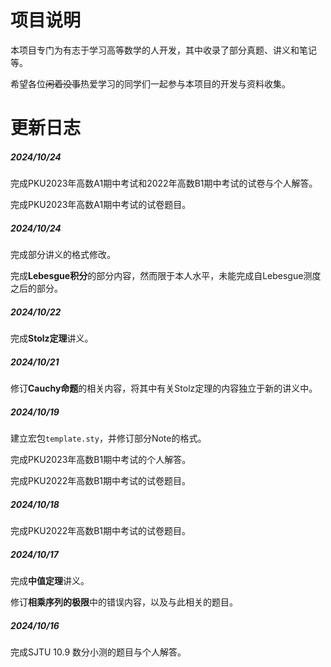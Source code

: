 # 项目说明

本项目专门为有志于学习高等数学的人开发，其中收录了部分真题、讲义和笔记等。

希望各位~~闲着没事~~热爱学习的同学们一起参与本项目的开发与资料收集。

# 更新日志

##### 2024/10/24

完成PKU2023年高数A1期中考试和2022年高数B1期中考试的试卷与个人解答。

完成PKU2023年高数A1期中考试的试卷题目。

##### 2024/10/24

完成部分讲义的格式修改。

完成**Lebesgue积分**的部分内容，然而限于本人水平，未能完成自Lebesgue测度之后的部分。

##### 2024/10/22

完成**Stolz定理**讲义。

##### 2024/10/21

修订**Cauchy命题**的相关内容，将其中有关Stolz定理的内容独立于新的讲义中。

##### 2024/10/19

建立宏包`template.sty`，并修订部分Note的格式。

完成PKU2023年高数B1期中考试的个人解答。

完成PKU2022年高数B1期中考试的试卷题目。

##### 2024/10/18

完成PKU2022年高数B1期中考试的试卷题目。

##### 2024/10/17

完成**中值定理**讲义。

修订**相乘序列的极限**中的错误内容，以及与此相关的题目。

##### 2024/10/16

完成SJTU 10.9 数分小测的题目与个人解答。
